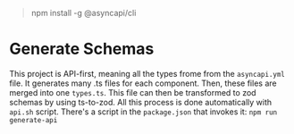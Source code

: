 > npm install -g @asyncapi/cli

# Generate Schemas

This project is API-first, meaning all the types frome from the `asyncapi.yml` file. It generates many .ts files for each component. Then, these files are merged into one `types.ts`. This file can then be transformed to zod schemas by using ts-to-zod. All this process is done automatically with `api.sh` script. There's a script in the `package.json` that invokes it: `npm run generate-api`
